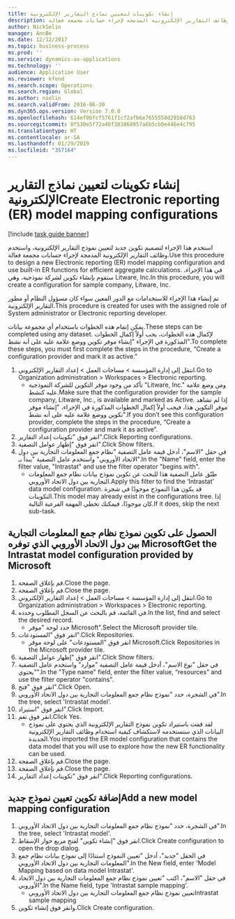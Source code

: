 ```yaml
---
title: إنشاء تكوينات لتعيين نماذج التقارير الإلكترونية
description: استخدم هذا الإجراء لتصميم تكوين جديد لتعيين نموذج التقارير الإلكترونية، واستخدم وظائف التقارير الإلكترونية المدمجة لإجراء حسابات مجمعة فعالة.
author: NickSelin
manager: AnnBe
ms.date: 12/12/2017
ms.topic: business-process
ms.prod: ''
ms.service: dynamics-ax-applications
ms.technology: ''
audience: Application User
ms.reviewer: kfend
ms.search.scope: Operations
ms.search.region: Global
ms.author: nselin
ms.search.validFrom: 2016-06-30
ms.dyn365.ops.version: Version 7.0.0
ms.openlocfilehash: 614ef06fcf5761f1cf2afb6e7655558d2858d763
ms.sourcegitcommit: 0f530e5f72a40f383868957a6b5cb0e446e4c795
ms.translationtype: HT
ms.contentlocale: ar-SA
ms.lasthandoff: 01/29/2019
ms.locfileid: "357164"
---
```

# <a name="create-electronic-reporting-er-model-mapping-configurations"></a><span data-ttu-id="02f70-103">إنشاء تكوينات لتعيين نماذج التقارير الإلكترونية</span><span class="sxs-lookup"><span data-stu-id="02f70-103">Create Electronic reporting (ER) model mapping configurations</span></span>

[!include [task guide banner](../../includes/task-guide-banner.md)]

<span data-ttu-id="02f70-104">استخدم هذا الإجراء لتصميم تكوين جديد لتعيين نموذج التقارير الإلكترونية، واستخدم وظائف التقارير الإلكترونية المدمجة لإجراء حسابات مجمعة فعالة.</span><span class="sxs-lookup"><span data-stu-id="02f70-104">Use this procedure to design a new Electronic reporting (ER) model mapping configuration and use built-in ER functions for efficient aggregate calculations.</span></span> <span data-ttu-id="02f70-105">في هذا الإجراء، ستقوم بإنشاء تكوين لشركة نموذجية، وهي Litware, Inc.</span><span class="sxs-lookup"><span data-stu-id="02f70-105">In this procedure, you will create a configuration for sample company, Litware, Inc.</span></span> 

<span data-ttu-id="02f70-106">تم إنشاء هذا الإجراء للاستخدامات مع الدور المعين سواء كان مسؤول النظام أو مطور التقارير الإلكترونية.</span><span class="sxs-lookup"><span data-stu-id="02f70-106">This procedure is created for uses with the assigned role of System administrator or Electronic reporting developer.</span></span>

<span data-ttu-id="02f70-107">يمكن إتمام هذه الخطوات باستخدام أي مجموعة بيانات.</span><span class="sxs-lookup"><span data-stu-id="02f70-107">These steps can be completed using any dataset.</span></span> <span data-ttu-id="02f70-108">لإكمال هذه الخطوات، يجب أولاً إكمال الخطوات المذكورة في الإجراء "إنشاء موفر تكوين ووضع علامة عليه على أنه نشط".</span><span class="sxs-lookup"><span data-stu-id="02f70-108">To complete these steps, you must first complete the steps in the procedure, “Create a configuration provider and mark it as active.”</span></span>

1. <span data-ttu-id="02f70-109">انتقل إلى إدارة المؤسسة > مساحات العمل‬ > إعداد التقارير الإلكتروني‬.</span><span class="sxs-lookup"><span data-stu-id="02f70-109">Go to Organization administration > Workspaces > Electronic reporting.</span></span>
    * <span data-ttu-id="02f70-110">تأكد من وجود موفر التكوين للشركة النموذجية "Litware, Inc." ومن وضع علامة عليه كنشط.</span><span class="sxs-lookup"><span data-stu-id="02f70-110">Make sure that the configuration provider for the sample company, Litware, Inc., is available and marked as Active.</span></span> <span data-ttu-id="02f70-111">إذا لم تشاهد موفر التكوين هذا، فيجب أولاً إكمال الخطوات المذكورة في الإجراء، "إنشاء موفر تكوين ووضع علامة عليه على أنه نشط‬".</span><span class="sxs-lookup"><span data-stu-id="02f70-111">If you don’t see this configuration provider, complete the steps in the procedure, “Create a configuration provider and mark it as active”.</span></span>  
2. <span data-ttu-id="02f70-112">انقر فوق "تكوينات إعداد التقارير‬".</span><span class="sxs-lookup"><span data-stu-id="02f70-112">Click Reporting configurations.</span></span>
3. <span data-ttu-id="02f70-113">انقر فوق "إظهار عوامل التصفية".</span><span class="sxs-lookup"><span data-stu-id="02f70-113">Click Show filters.</span></span>
4. <span data-ttu-id="02f70-114">في حقل "الاسم"، أدخل قيمة عامل التصفية "نظام جمع المعلومات التجارية بين دول الاتحاد الأوروبي" واستخدم عامل التصفية "يبدأ بـ".</span><span class="sxs-lookup"><span data-stu-id="02f70-114">In the "Name" field, enter the filter value, "Intrastat" and use the filter operator "begins with".</span></span>
    * <span data-ttu-id="02f70-115">طبّق عامل التصفية هذا للبحث عن تكوين نموذج بيانات نظام جمع المعلومات التجارية بين دول الاتحاد الأوروبي.</span><span class="sxs-lookup"><span data-stu-id="02f70-115">Apply this filter to find the ‘Intrastat’ data model configuration.</span></span> <span data-ttu-id="02f70-116">قد يكون هذا النموذج موجودًا في شجرة التكوينات.</span><span class="sxs-lookup"><span data-stu-id="02f70-116">This model may already exist in the configurations tree.</span></span> <span data-ttu-id="02f70-117">إذا كان موجودًا، فيمكنك تخطي المهمة الفرعية التالية.</span><span class="sxs-lookup"><span data-stu-id="02f70-117">If it does, skip the next sub-task.</span></span>   

## <a name="get-the-intrastat-model-configuration-provided-by-microsoft"></a><span data-ttu-id="02f70-118">الحصول على تكوين نموذج نظام جمع المعلومات التجارية بين دول الاتحاد الأوروبي الذي توفره Microsoft</span><span class="sxs-lookup"><span data-stu-id="02f70-118">Get the Intrastat model configuration provided by Microsoft</span></span>
1. <span data-ttu-id="02f70-119">قم بإغلاق الصفحة.</span><span class="sxs-lookup"><span data-stu-id="02f70-119">Close the page.</span></span>
2. <span data-ttu-id="02f70-120">قم بإغلاق الصفحة.</span><span class="sxs-lookup"><span data-stu-id="02f70-120">Close the page.</span></span>
3. <span data-ttu-id="02f70-121">انتقل إلى إدارة المؤسسة > مساحات العمل‬ > إعداد التقارير الإلكتروني‬.</span><span class="sxs-lookup"><span data-stu-id="02f70-121">Go to Organization administration > Workspaces > Electronic reporting.</span></span>
4. <span data-ttu-id="02f70-122">في القائمة، قم بالبحث عن السجل المطلوب وحدده.</span><span class="sxs-lookup"><span data-stu-id="02f70-122">In the list, find and select the desired record.</span></span>
    * <span data-ttu-id="02f70-123">حدد لوحة "موفر Microsoft".</span><span class="sxs-lookup"><span data-stu-id="02f70-123">Select the Microsoft provider tile.</span></span>  
5. <span data-ttu-id="02f70-124">انقر فوق "المستودعات".</span><span class="sxs-lookup"><span data-stu-id="02f70-124">Click Repositories.</span></span>
    * <span data-ttu-id="02f70-125">انقر فوق "المستودعات‬" على لوحة موفر Microsoft.</span><span class="sxs-lookup"><span data-stu-id="02f70-125">Click Repositories in the Microsoft provider tile.</span></span>  
6. <span data-ttu-id="02f70-126">انقر فوق "إظهار عوامل التصفية".</span><span class="sxs-lookup"><span data-stu-id="02f70-126">Click Show filters.</span></span>
7. <span data-ttu-id="02f70-127">في حقل "نوع الاسم"، أدخل قيمة عامل التصفية "موارد" واستخدم عامل التصفية "يحتوي".</span><span class="sxs-lookup"><span data-stu-id="02f70-127">In the "Type name" field, enter the filter value, “resources” and use the filter operator "contains".</span></span> 
8. <span data-ttu-id="02f70-128">انقر فوق "فتح".</span><span class="sxs-lookup"><span data-stu-id="02f70-128">Click Open.</span></span>
9. <span data-ttu-id="02f70-129">في الشجرة، حدد "نموذج نظام جمع المعلومات التجارية بين دول الاتحاد الأوروبي".</span><span class="sxs-lookup"><span data-stu-id="02f70-129">In the tree, select 'Intrastat model'.</span></span>
10. <span data-ttu-id="02f70-130">انقر فوق "استيراد".</span><span class="sxs-lookup"><span data-stu-id="02f70-130">Click Import.</span></span>
11. <span data-ttu-id="02f70-131">انقر فوق نعم.</span><span class="sxs-lookup"><span data-stu-id="02f70-131">Click Yes.</span></span>
    * <span data-ttu-id="02f70-132">لقد قمت باستيراد تكوين نموذج التقارير الإلكترونية الذي يحتوي على نموذج البيانات الذي ستستخدمه لاستكشاف كيفية استخدام وظائف التقارير الإلكترونية الجديدة.</span><span class="sxs-lookup"><span data-stu-id="02f70-132">You imported the ER model configuration that contains the data model that you will use to explore how the new ER functionality can be used.</span></span>  
12. <span data-ttu-id="02f70-133">قم بإغلاق الصفحة.</span><span class="sxs-lookup"><span data-stu-id="02f70-133">Close the page.</span></span>
13. <span data-ttu-id="02f70-134">قم بإغلاق الصفحة.</span><span class="sxs-lookup"><span data-stu-id="02f70-134">Close the page.</span></span>
14. <span data-ttu-id="02f70-135">انقر فوق "تكوينات إعداد التقارير‬".</span><span class="sxs-lookup"><span data-stu-id="02f70-135">Click Reporting configurations.</span></span>

## <a name="add-a-new-model-mapping-configuration"></a><span data-ttu-id="02f70-136">إضافة تكوين تعيين نموذج جديد</span><span class="sxs-lookup"><span data-stu-id="02f70-136">Add a new model mapping configuration</span></span>
1. <span data-ttu-id="02f70-137">في الشجرة، حدد "نموذج نظام جمع المعلومات التجارية بين دول الاتحاد الأوروبي".</span><span class="sxs-lookup"><span data-stu-id="02f70-137">In the tree, select 'Intrastat model'.</span></span>
2. <span data-ttu-id="02f70-138">انقر فوق "إنشاء تكوين" لفتح مربع حوار الإسقاط‬.</span><span class="sxs-lookup"><span data-stu-id="02f70-138">Click Create configuration to open the drop dialog.</span></span>
3. <span data-ttu-id="02f70-139">في الحقل "جديد"، أدخل "تعيين النموذج استنادًا إلى نموذج بيانات نظام جمع المعلومات التجارية بين دول الاتحاد الأوروبي".</span><span class="sxs-lookup"><span data-stu-id="02f70-139">In the New field, enter 'Model Mapping based on data model Intrastat'.</span></span>
4. <span data-ttu-id="02f70-140">في حقل "الاسم"، اكتب "تعيين نموذج نظام جمع المعلومات التجارية بين دول الاتحاد الأوروبي".</span><span class="sxs-lookup"><span data-stu-id="02f70-140">In the Name field, type 'Intrastat sample mapping'.</span></span>
    * <span data-ttu-id="02f70-141">تعيين نموذج نظام جمع المعلومات التجارية بين دول الاتحاد الأوروبي</span><span class="sxs-lookup"><span data-stu-id="02f70-141">Intrastat sample mapping</span></span>  
5. <span data-ttu-id="02f70-142">وانقر فوق إنشاء تكوين.</span><span class="sxs-lookup"><span data-stu-id="02f70-142">Click Create configuration.</span></span>

